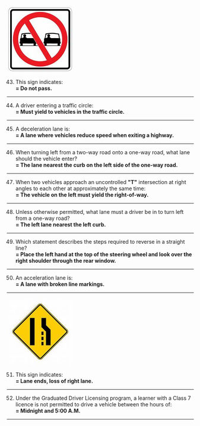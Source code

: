 ![do not pass](https://github.com/tamunoWoks/drivers_assessment/blob/main/images/dont_pass.jfif)

43. This sign indicates:  
    **= Do not pass.**  
---
44. A driver entering a traffic circle:  
    **= Must yield to vehicles in the traffic circle.**
---
45. A deceleration lane is:   
    **= A lane where vehicles reduce speed when exiting a highway.**  
---
46. When turning left from a two-way road onto a one-way road, what lane should the vehicle enter?  
    **= The lane nearest the curb on the left side of the one-way road.**  
---
47. When two vehicles approach an uncontrolled **"T"** intersection at right angles to each other at approximately the same time:  
    **= The vehicle on the left must yield the right-of-way.**  
---
48. Unless otherwise permitted, what lane must a driver be in to turn left from a one-way road?  
    **= The left lane nearest the left curb.**  
---
49. Which statement describes the steps required to reverse in a straight line?  
    **= Place the left hand at the top of the steering wheel and look over the right shoulder through the rear window.**  
---
50. An acceleration lane is:   
    **= A lane with broken line markings.**
---
![right lane ends](https://github.com/tamunoWoks/drivers_assessment/blob/main/images/right_lane_ends.jfif)

51. This sign indicates:  
    **= Lane ends, loss of right lane.**
---
52. Under the Graduated Driver Licensing program, a learner with a Class 7 licence is not permitted to drive a vehicle between the hours of:  
    **= Midnight and 5:00 A.M.**  
---
